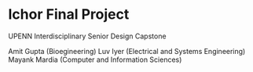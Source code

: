 # Ichor Final Project
UPENN Interdisciplinary Senior Design Capstone


Amit Gupta (Bioegineering)
Luv Iyer (Electrical and Systems Engineering)
Mayank Mardia (Computer and Information Sciences)
